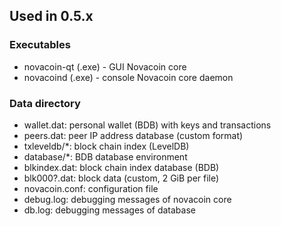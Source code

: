 Used in 0.5.x
---------------------

### Executables
* novacoin-qt (.exe) - GUI Novacoin core
* novacoind (.exe) - console Novacoin core daemon

### Data directory
* wallet.dat: personal wallet (BDB) with keys and transactions
* peers.dat: peer IP address database (custom format)
* txleveldb/*: block chain index (LevelDB)
* database/*: BDB database environment
* blkindex.dat: block chain index database (BDB)
* blk000?.dat: block data (custom, 2 GiB per file)
* novacoin.conf: configuration file
* debug.log: debugging messages of novacoin core
* db.log: debugging messages of database